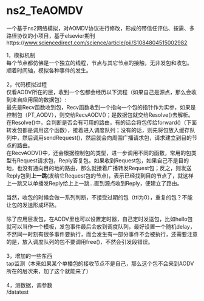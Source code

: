 # ns2_TeAOMDV

一个基于ns2网络模拟，对AOMDV协议进行修改，形成的带信任评估、按需、多路径协议的小项目，基于elsevier期刊https://www.sciencedirect.com/science/article/pii/S1084804515002982

1，模拟机制<br>
每个节点都仿佛是一个独立的线程，节点与其它节点的接触，无非发包和收包。<br>
顺着时间轴，模拟各种事件的发生。<br>
<br>
2，代码模拟过程<br>
仅看AODV所在的层，收到一个包都会经历以下流程（如果自己是源点，那么会收到来自应用层的数据包）:<br>
最先是Recv函数收到包，Recv函数收到一个指向一个包的指针作为实参，如果是控制包（PT_AODV），则交给RecvAODV()；是数据包就交给Resolve()去解析。<br>
在Resolve()中，会判断是否会有可用的路由，有的话会将包传给forward()（下面转发包都是调用这个函数），接着进入调度队列；没有的话，则先将包放入缓存队列中，然后调用sendRequest()，然后就会向周围广播请求包，请求建立到目的节点的路由。<br>
在RecvAODV()中，还会根据控制包的类型，进一步调用不同的函数，常用的包类型有Request请求包，Reply答复包。如果收到Request包，如果自己不是目的地，也没有通向目的地的路由，那么就接着广播转发Request包；反之，则发送Reply包到<b>上一跳</b>(发给它Request包的节点)，表示已经找到目的节点了，就这样上一跳又以单播发Reply给上上一跳...直到源点收到Reply，便建立了路由。<br>
<br>
当然，收包的时候会做一系列判断，不接受过期的包（ttl为0），重复的包？不能让包的发送形成环路。<br>
<br>
除了应用层发包，在AODV里也可以设置定时器，自己定时发送包，比如hello包就可以当作一个模板，发包事件最后会放到调度队列，最好设置一个随机delay，不然同一时刻有很多事件要执行，而会发生有一部分事件不会被执行，还需要注意的是，放入调度队列的包不要调用free()，不然会引发段错误。<br>
<br>
3，增加的一些东西<br>
tap监测（本来如果某个单播包的接收节点不是自己，那么这个包不会来到AODV所在的层次来，加了这个就能来了）<br>
<br>
4，测数据，调参数<br>
  /datatest<br>

